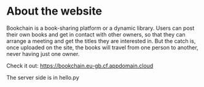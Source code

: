 # About the website

Bookchain is a book-sharing platform or a dynamic library. Users can post their own books and get in contact with other owners, so that they can arrange a meeting and get the titles they are interested in. But the catch is, once uploaded on the site, the books will travel from one person to another, never having just one owner. 

Check it out:
https://bookchain.eu-gb.cf.appdomain.cloud

The server side is in hello.py
